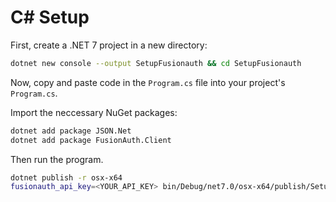 # C# Setup 

First, create a .NET 7 project in a new directory:

```sh
dotnet new console --output SetupFusionauth && cd SetupFusionauth
```

Now, copy and paste code in the `Program.cs` file into your project's `Program.cs`.

Import the neccessary NuGet packages:

```sh
dotnet add package JSON.Net
dotnet add package FusionAuth.Client 
```

Then run the program.

```sh
dotnet publish -r osx-x64
fusionauth_api_key=<YOUR_API_KEY> bin/Debug/net7.0/osx-x64/publish/SetupFusionauth 
```